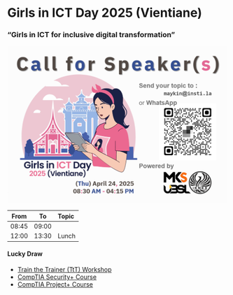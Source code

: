 # Girls in ICT Day 2025 (Vientiane) 
### “Girls in ICT for inclusive digital transformation”

![Call for Speakers](img/CFP.png "Call for Speakers")


| From  |  To   |  Topic                  |
|:-----:|:-----:|:------------------------|
| 08:45 | 09:00 |                         |
| 12:00 | 13:30 | Lunch                   |


#### Lucky Draw
+ [Train the Trainer (TtT) Workshop](https://instila.github.io/TtT)
+ [CompTIA Security+ Course](https://ubslao.com/Courses/CompTIA/Security+)
+ [CompTIA Project+ Course](#)